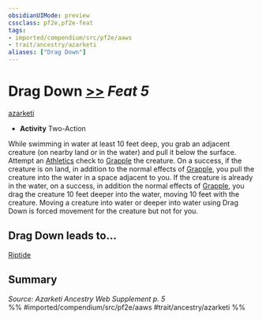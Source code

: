 ```yaml
---
obsidianUIMode: preview
cssclass: pf2e,pf2e-feat
tags:
- imported/compendium/src/pf2e/aaws
- trait/ancestry/azarketi
aliases: ["Drag Down"]
---
```

# Drag Down  [>>](chapter-9-playing-the-game.md#Actions "Two-Action") *Feat 5*  
[azarketi](azarketi-loag.md)  

- **Activity** Two-Action

While swimming in water at least 10 feet deep, you grab an adjacent creature (on nearby land or in the water) and pull it below the surface. Attempt an [Athletics](../skills.md#Athletics) check to [Grapple](rules/actions/grapple.md) the creature. On a success, if the creature is on land, in addition to the normal effects of [Grapple](rules/actions/grapple.md), you pull the creature into the water in a space adjacent to you. If the creature is already in the water, on a success, in addition the normal effects of [Grapple](rules/actions/grapple.md), you drag the creature 10 feet deeper into the water, moving 10 feet with the creature. Moving a creature into water or deeper into water using Drag Down is forced movement for the creature but not for you.

## Drag Down leads to...

[Riptide](riptide-aaws.md)

## Summary

*Source: Azarketi Ancestry Web Supplement p. 5*  
%% #imported/compendium/src/pf2e/aaws #trait/ancestry/azarketi %%